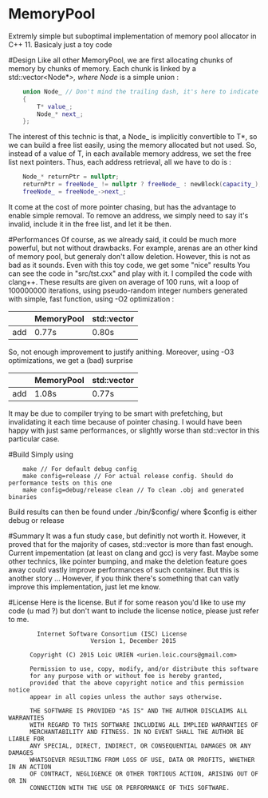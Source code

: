 # MemoryPool
Extremly simple but suboptimal implementation of memory pool allocator in C++ 11. Basicaly just a toy code

#Design
Like all other MemoryPool, we are first allocating chunks of memory by chunks of memory. Each chunk is linked by a std::vector<Node*_>, where Node_ is a simple union :

```C++
	union Node_ // Don't mind the trailing dash, it's here to indicate that it is an internal thing
	{
		T* value_;
		Node_* next_;
	};
```
The interest of this technic is that, a Node_ is implicitly convertible to T*, so we can build a free list easily, using the memory allocated but not used. So, instead of a value of T, in each available memory address, we set the free list next pointers. Thus, each address retrieval, all we have to do is :

```C++
	Node_* returnPtr = nullptr;
	returnPtr = freeNode_ != nullptr ? freeNode_ : newBlock(capacity_);
	freeNode_ = freeNode_->next_;
```
It come at the cost of more pointer chasing, but has the advantage to enable simple removal. To remove an address, we simply need to say it's invalid, include it in the free list, and let it be then.

#Performances
Of course, as we already said, it could be much more powerful, but not without drawbacks. For example, arenas are an other kind of memory pool, but generaly don't allow deletion.
However, this is not as bad as it sounds. Even with this toy code, we get some "nice" results
You can see the code in "src/tst.cxx" and play with it.
I compiled the code with clang++.
These results are given on average of 100 runs, wit a loop of 100000000 iterations, using pseudo-random integer numbers generated with simple, fast function, using -O2 optimization :

|             |   MemoryPool<int>  | std::vector<int> |
|-------------|--------------------|------------------|
|    add      | 0.77s              | 0.80s            |

So, not enough improvement to justify anithing. Moreover, using -O3 optimizations, we get a (bad) surprise

|             |   MemoryPool<int>  | std::vector<int> |
|-------------|--------------------|------------------|
|    add      | 1.08s              | 0.77s            |

It may be due to compiler trying to be smart with prefetching, but invalidating it each time because of pointer chasing. I would have been happy with just same performances, or slightly worse than std::vector in this particular case.

#Build
Simply using 
```
	make // For default debug config
	make config=release // For actual release config. Should do performance tests on this one
	make config=debug/release clean // To clean .obj and generated binaries
```
Build results can then be found under ./bin/$config/ where $config is either debug or release

#Summary
It was a fun study case, but definitly not worth it. However, it proved that for the majority of cases, std::vector is more than fast enough. Current impementation (at least on clang and gcc) is very fast.
Maybe some other technics, like pointer bumping, and make the deletion feature goes away could vastly improve performances of such container. But this is another story ...
However, if you think there's something that can vatly improve this implementation, just let me know.

#License
Here is the license. But if for some reason you'd like to use my code (u mad ?) but don't want to include the license notice, please just refer to me.

```
		Internet Software Consortium (ISC) License							
	                   Version 1, December 2015							
	 																		
	  Copyright (C) 2015 Loic URIEN <urien.loic.cours@gmail.com>			
	 																		
	  Permission to use, copy, modify, and/or distribute this software	
	  for any purpose with or without fee is hereby granted,				
	  provided that the above copyright notice and this permission notice 
	  appear in all copies unless the author says otherwise.				
 														
	  THE SOFTWARE IS PROVIDED "AS IS" AND THE AUTHOR DISCLAIMS ALL WARRANTIES
   	  WITH REGARD TO THIS SOFTWARE INCLUDING ALL IMPLIED WARRANTIES OF
	  MERCHANTABILITY AND FITNESS. IN NO EVENT SHALL THE AUTHOR BE LIABLE FOR
	  ANY SPECIAL, DIRECT, INDIRECT, OR CONSEQUENTIAL DAMAGES OR ANY DAMAGES
	  WHATSOEVER RESULTING FROM LOSS OF USE, DATA OR PROFITS, WHETHER IN AN ACTION
	  OF CONTRACT, NEGLIGENCE OR OTHER TORTIOUS ACTION, ARISING OUT OF OR IN
	  CONNECTION WITH THE USE OR PERFORMANCE OF THIS SOFTWARE.
	
```																						

